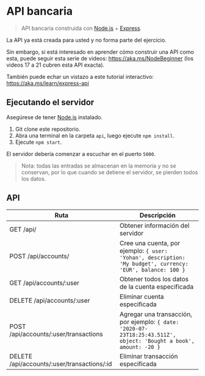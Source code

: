 # API bancaria

> API bancaria construida con [Node.js](https://nodejs.org) + [Express](https://expressjs.com/).

La API ya está creada para usted y no forma parte del ejercicio.

Sin embargo, si está interesado en aprender cómo construir una API como esta, puede seguir esta serie de videos: https://aka.ms/NodeBeginner (los videos 17 a 21 cubren esta API exacta).

También puede echar un vistazo a este tutorial interactivo: https://aka.ms/learn/express-api

## Ejecutando el servidor

Asegúrese de tener [Node.js](https://nodejs.org) instalado.

1. Git clone este repositorio.
2. Abra una terminal en la carpeta `api`, luego ejecute `npm install`.
3. Ejecute `npm start`.

El servidor debería comenzar a escuchar en el puerto `5000`.

> Nota: todas las entradas se almacenan en la memoria y no se conservan, por lo que cuando se detiene el servidor, se pierden todos los datos.

## API

Ruta                                         | Descripción
---------------------------------------------|------------------------------------
GET    /api/                                 | Obtener información del servidor
POST   /api/accounts/                        | Cree una cuenta, por ejemplo: `{ user: 'Yohan', description: 'My budget', currency: 'EUR', balance: 100 }`
GET    /api/accounts/:user                   | Obtener todos los datos de la cuenta especificada
DELETE /api/accounts/:user                   | Eliminar cuenta especificada
POST   /api/accounts/:user/transactions      | Agregar una transacción, por ejemplo: `{ date: '2020-07-23T18:25:43.511Z', object: 'Bought a book', amount: -20 }`
DELETE  /api/accounts/:user/transactions/:id | Eliminar transacción especificada
